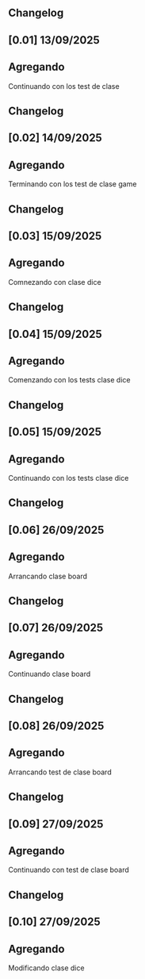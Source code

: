 ## Changelog
## [0.01] 13/09/2025

## Agregando 
Continuando con los test de clase 

## Changelog
## [0.02] 14/09/2025

## Agregando 
Terminando con los test de clase game

## Changelog
## [0.03] 15/09/2025

## Agregando 
Comnezando con clase dice

## Changelog
## [0.04] 15/09/2025

## Agregando 
Comenzando con los tests clase dice

## Changelog
## [0.05] 15/09/2025

## Agregando 
Continuando con los tests clase dice

## Changelog
## [0.06] 26/09/2025

## Agregando 
Arrancando clase board 

## Changelog
## [0.07] 26/09/2025

## Agregando 
Continuando clase board 

## Changelog
## [0.08] 26/09/2025

## Agregando 
Arrancando test de clase board

## Changelog
## [0.09] 27/09/2025

## Agregando 
Continuando con test de clase board

## Changelog
## [0.10] 27/09/2025

## Agregando 
Modificando clase dice

